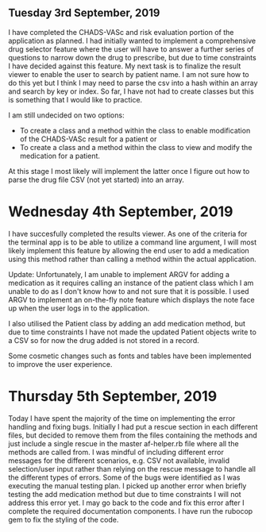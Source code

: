 ## Tuesday 3rd September, 2019 ##

I have completed the CHADS-VASc and risk evaluation portion of the application as planned.
I had initially wanted to implement a comprehensive drug selector feature where the user will have to answer a further series of questions to narrow down the drug to prescribe, but due to time constraints I have decided against this feature.
My next task is to finalize the result viewer to enable the user to search by patient name. I am not sure how to do this yet but I think I may need to parse the csv into a hash within an array and search by key or index.
So far, I have not had to create classes but this is something that I would like to practice.

I am still undecided on two options:

* To create a class and a method within the class to enable modification of the CHADS-VASc result for a patient
    or
* To create a class and a method within the class to view and modify the medication for a patient. 

At this stage I most likely will implement the latter once I figure out how to parse the drug file CSV (not yet started) into an array.

# Wednesday 4th September, 2019 #
I have succesfully completed the results viewer.
As one of the criteria for the terminal app is to be able to utilize a command line argument, I will most likely implement this feature by allowing the end user to add a medication using this method rather than calling a method within the actual application. 

Update: Unfortunately, I am unable to implement ARGV for adding a medication as it requires calling an instance of the patient class which I am unable to do as I don't know how to and not sure that it is possible. I used ARGV to implement an on-the-fly note feature which displays the note face up when the user logs in to the application.

I also utilised the Patient class by adding an add medication method, but due to time constraints I have not made the updated Patient objects write to a CSV so for now the drug added is not stored in a record.

Some cosmetic changes such as fonts and tables have been implemented to improve the user experience.

# Thursday 5th September, 2019 #
Today I have spent the majority of the time on implementing the error handling and fixing bugs.
Initially I had put a rescue section in each different files, but decided to remove them from the files containing the methods and just include a single rescue in the master af-helper.rb file where all the methods are called from.
I was mindful of including different error messages for the different scenarios, e.g. CSV not available, invalid selection/user input rather than relying on the rescue message to handle all the different types of errors.
Some of the bugs were identified as I was executing the manual testing plan. I picked up another error when briefly testing the add medication method but due to time constraints I will not address this error yet. I may go back to the code and fix this error after I complete the required documentation components.
I have run the rubocop gem to fix the styling of the code.



